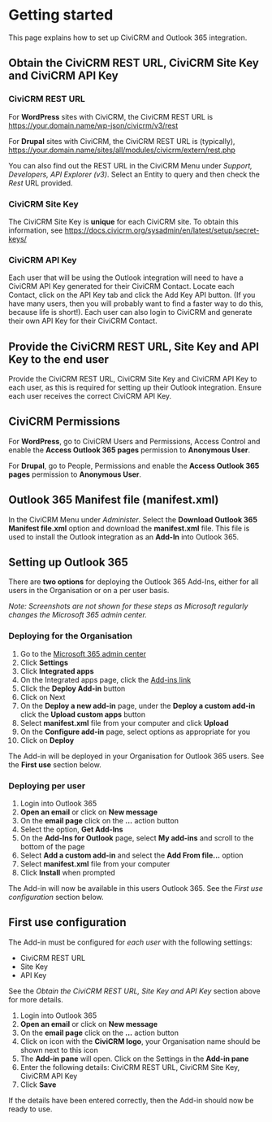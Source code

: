 # Getting started

This page explains how to set up CiviCRM and Outlook 365 integration.

## Obtain the CiviCRM REST URL, CiviCRM Site Key and CiviCRM API Key

### CiviCRM REST URL

For **WordPress** sites with CiviCRM, the CiviCRM REST URL is https://your.domain.name/wp-json/civicrm/v3/rest

For **Drupal** sites with CiviCRM, the CiviCRM REST URL is (typically), https://your.domain.name/sites/all/modules/civicrm/extern/rest.php

You can also find out the REST URL in the CiviCRM Menu under *Support, Developers, API Explorer (v3)*. Select an Entity to query and then check the *Rest*  URL provided.

### CiviCRM Site Key

The CiviCRM Site Key is **unique** for each CiviCRM site. To obtain this information, see https://docs.civicrm.org/sysadmin/en/latest/setup/secret-keys/

### CiviCRM API Key

Each user that will be using the Outlook integration will need to have a CiviCRM API Key generated for their CiviCRM Contact. Locate each Contact, click on the API Key tab and click the Add Key API button. (If you have many users, then you will probably want to find a faster way to do this, because life is short!). Each user can also login to CiviCRM and generate their own API Key for their CiviCRM Contact.  

## Provide the CiviCRM REST URL, Site Key and API Key to the end user

Provide the CiviCRM REST URL, CiviCRM Site Key and CiviCRM API Key to each user, as this is required for setting up their Outlook integration. Ensure each user receives the correct CiviCRM API Key.

## CiviCRM Permissions 

For **WordPress**, go to CiviCRM Users and Permissions, Access Control and enable the **Access Outlook 365 pages** permission to **Anonymous User**.

For **Drupal**, go to People, Permissions and enable the **Access Outlook 365 pages** permission to **Anonymous User**.

## Outlook 365 Manifest file (manifest.xml)

In the CiviCRM Menu under *Administer*. Select the **Download Outlook 365 Manifest file.xml** option and download the **manifest.xml** file. This file is used to install the Outlook integration as an **Add-In** into Outlook 365.

## Setting up Outlook 365

There are **two options** for deploying the Outlook 365 Add-Ins, either for all users in the Organisation or on a per user basis.

*Note: Screenshots are not shown for these steps as Microsoft regularly changes the Microsoft 365 admin center.*

### Deploying for the Organisation

1. Go to the [Microsoft 365 admin center](https://admin.microsoft.com/AdminPortal)
2. Click **Settings**
3. Click **Integrated apps**
4. On the Integrated apps page, click the [Add-ins link](https://admin.microsoft.com/Adminportal#/Settings/AddIns)
5. Click the **Deploy Add-in** button
6. Click on Next
7. On the **Deploy a new add-in** page, under the **Deploy a custom add-in** click the **Upload custom apps** button
8. Select **manifest.xml** file from your computer and click **Upload**
9. On the **Configure add-in** page, select options as appropriate for you
10. Click on **Deploy**

The Add-in will be deployed in your Organisation for Outlook 365 users. See the **First use** section below.

### Deploying per user

1. Login into Outlook 365
2. **Open an email** or click on **New message**
3. On the **email page** click on the **...** action button
4. Select the option, **Get Add-Ins**
5. On the **Add-Ins for Outlook** page, select **My add-ins** and scroll to the bottom of the page
6. Select **Add a custom add-in** and select the **Add From file...** option
8. Select **manifest.xml** file from your computer
9. Click **Install** when prompted

The Add-in will now be available in this users Outlook 365. See the *First use configuration* section below.

## First use configuration

The Add-in must be configured for *each user* with the following settings:
* CiviCRM REST URL
* Site Key
* API Key

See the *Obtain the CiviCRM REST URL, Site Key and API Key* section above for more details.

1. Login into Outlook 365
2. **Open an email** or click on **New message**
3. On the **email page** click on the **...** action button
4. Click on icon with the **CiviCRM logo**, your Organisation name should be shown next to this icon
5. The **Add-in pane** will open. Click on the Settings in the **Add-in pane** 
6. Enter the following details: CiviCRM REST URL, CiviCRM Site Key, CiviCRM API Key
6. Click **Save**

If the details have been entered correctly, then the Add-in should now be ready to use.



